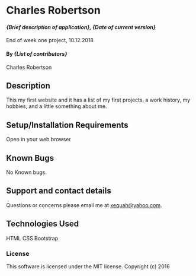 # Charles Robertson

#### _{Brief description of application}, {Date of current version}_

End of week one project, 10.12.2018

#### By _**{List of contributors}**_

Charles Robertson

## Description

This my first website and it has a list of my first projects, a work history, my hobbies, and a little something about me.

## Setup/Installation Requirements

Open in your web browser


## Known Bugs

No Known bugs.

## Support and contact details

Questions or concerns please email me at xequah@yahoo.com.

## Technologies Used

HTML
CSS
Bootstrap

### License

This software is licensed under the MIT license.
Copyright (c) 2016
